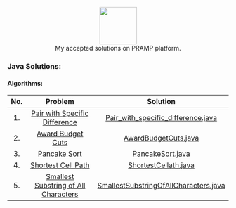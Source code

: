 <p align="center">
    <a href="https://www.hackerrank.com/jagrit_07">
        <img height=85 src="https://wicc.cornell.edu/img/pramp.png">
    </a>
    <br>My accepted solutions on PRAMP platform.
</p>


### Java Solutions:

#### Algorithms:


| No. |                                                              Problem                                                               |                                                                                  Solution                                                                                 |
|:---------:|:-----------------------------------------------------------------------------------------------------------------------------------:|:-------------------------------------------------------------------------------------------------------------------------------------------------------------------------:|
| 1. | [Pair with Specific Difference](https://www.pramp.com)                                                         |[Pair_with_specific_difference.java](https://github.com/Jagrit29/Pramp_Java_Solutions/blob/master/Pramp/Codes/Pair_with_specific_difference.java)                          |
| 2. | [Award Budget Cuts](https://www.pramp.com)                                                         |[AwardBudgetCuts.java](https://github.com/Jagrit29/Pramp_Java_Solutions/blob/master/Pramp/Codes/AwardBudgetCuts.java)                          |
| 3. | [Pancake Sort](https://www.pramp.com)                                                         |[PancakeSort.java](https://github.com/Jagrit29/Pramp_Java_Solutions/blob/master/Pramp/Codes/PancakeSort.java)                          |
| 4. | [Shortest Cell Path](https://www.pramp.com)                                                         |[ShortestCellath.java](https://github.com/Jagrit29/Pramp_Java_Solutions/blob/master/Pramp/Codes/ShortestCellPath.java)                          |
| 5. | [Smallest Substring of All Characters](https://www.pramp.com)                                                         |[SmallestSubstringOfAllCharacters.java](https://github.com/Jagrit29/Pramp_Java_Solutions/blob/master/Pramp/Codes/SmallestSubstringOfAllCharacters.java)                          |





